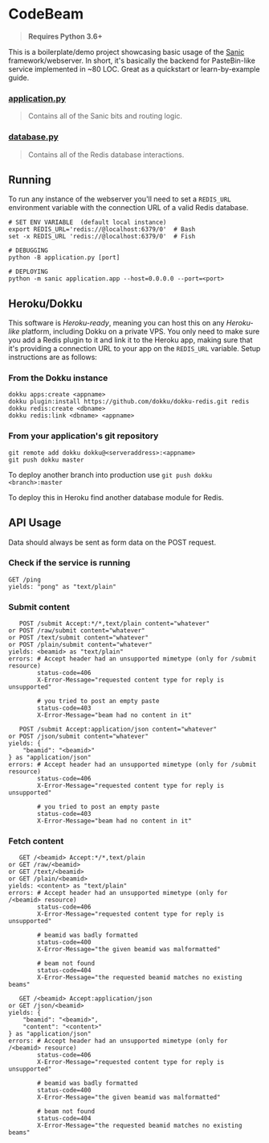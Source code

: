 # CodeBeam
> **Requires Python 3.6+**

This is a boilerplate/demo project showcasing basic usage of the
[Sanic](https://github.com/channelcat/sanic/) framework/webserver.
In short, it's basically the backend for PasteBin-like service
implemented in \~80 LOC. Great as a quickstart or learn-by-example
guide.

### [application.py](application.py)
> Contains all of the Sanic bits and routing logic.

### [database.py](database.py)
> Contains all of the Redis database interactions.


## Running
To run any instance of the webserver you'll need to set a `REDIS_URL` environment
variable with the connection URL of a valid Redis database.

```
# SET ENV VARIABLE  (default local instance)
export REDIS_URL='redis://@localhost:6379/0'  # Bash
set -x REDIS_URL 'redis://@localhost:6379/0'  # Fish

# DEBUGGING
python -B application.py [port]

# DEPLOYING
python -m sanic application.app --host=0.0.0.0 --port=<port>
```


## Heroku/Dokku
This software is _Heroku-ready_, meaning you can host this on any
_Heroku-like_ platform, including Dokku on a private VPS. You only need to
make sure you add a Redis plugin to it and link it to the Heroku app,
making sure that it's providing a connection URL to your app on the
`REDIS_URL` variable. Setup instructions are as follows:

### From the Dokku instance
```
dokku apps:create <appname>
dokku plugin:install https://github.com/dokku/dokku-redis.git redis
dokku redis:create <dbname>
dokku redis:link <dbname> <appname>
```

### From your application's git repository
```
git remote add dokku dokku@<serveraddress>:<appname>
git push dokku master
```

To deploy another branch into production use `git push dokku <branch>:master`

To deploy this in Heroku find another database module for Redis.


## API Usage
Data should always be sent as form data on the POST request.

### Check if the service is running
```
GET /ping
yields: "pong" as "text/plain"
```

### Submit content
```
   POST /submit Accept:*/*,text/plain content="whatever"
or POST /raw/submit content="whatever"
or POST /text/submit content="whatever"
or POST /plain/submit content="whatever"
yields: <beamid> as "text/plain"
errors: # Accept header had an unsupported mimetype (only for /submit resource)
        status-code=406
        X-Error-Message="requested content type for reply is unsupported"

        # you tried to post an empty paste
        status-code=403
        X-Error-Message="beam had no content in it"

   POST /submit Accept:application/json content="whatever"
or POST /json/submit content="whatever"
yields: {
    "beamid": "<beamid>"
} as "application/json"
errors: # Accept header had an unsupported mimetype (only for /submit resource)
        status-code=406
        X-Error-Message="requested content type for reply is unsupported"

        # you tried to post an empty paste
        status-code=403
        X-Error-Message="beam had no content in it"
```

### Fetch content
```
   GET /<beamid> Accept:*/*,text/plain
or GET /raw/<beamid>
or GET /text/<beamid>
or GET /plain/<beamid>
yields: <content> as "text/plain"
errors: # Accept header had an unsupported mimetype (only for /<beamid> resource)
        status-code=406
        X-Error-Message="requested content type for reply is unsupported"

        # beamid was badly formatted
        status-code=400
        X-Error-Message="the given beamid was malformatted"

        # beam not found
        status-code=404
        X-Error-Message="the requested beamid matches no existing beams"

   GET /<beamid> Accept:application/json
or GET /json/<beamid>
yields: {
    "beamid": "<beamid>",
    "content": "<content>"
} as "application/json"
errors: # Accept header had an unsupported mimetype (only for /<beamid> resource)
        status-code=406
        X-Error-Message="requested content type for reply is unsupported"

        # beamid was badly formatted
        status-code=400
        X-Error-Message="the given beamid was malformatted"

        # beam not found
        status-code=404
        X-Error-Message="the requested beamid matches no existing beams"
```

